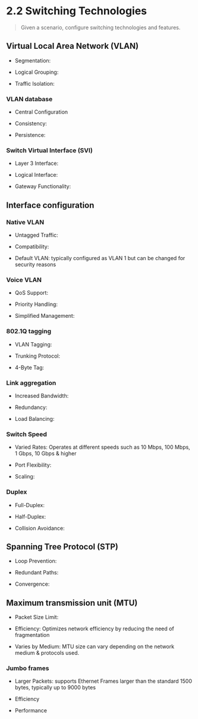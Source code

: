 # 2.2 Switching Technologies

> Given a scenario, configure switching technologies and features.

## Virtual Local Area Network (VLAN)

- Segmentation:

- Logical Grouping:

- Traffic Isolation:

### VLAN database

- Central Configuration

- Consistency:

- Persistence:

### Switch Virtual Interface (SVI)

- Layer 3 Interface:

- Logical Interface:

- Gateway Functionality:

## Interface configuration

### Native VLAN

- Untagged Traffic:

- Compatibility:

- Default VLAN: typically configured as VLAN 1 but can be changed for security reasons

### Voice VLAN

- QoS Support:

- Priority Handling:

- Simplified Management:

### 802.1Q tagging

- VLAN Tagging:

- Trunking Protocol:

- 4-Byte Tag:

### Link aggregation

- Increased Bandwidth:

- Redundancy:

- Load Balancing:

### Switch Speed

- Varied Rates: Operates at different speeds such as 10 Mbps, 100 Mbps, 1 Gbps, 10 Gbps & higher

- Port Flexibility:

- Scaling:

### Duplex

- Full-Duplex:

- Half-Duplex:

- Collision Avoidance:

## Spanning Tree Protocol (STP)

- Loop Prevention:

- Redundant Paths:

- Convergence:

## Maximum transmission unit (MTU)

- Packet Size Limit:

- Efficiency: Optimizes network efficiency by reducing the need of fragmentation

- Varies by Medium: MTU size can vary depending on the network medium & protocols used.

### Jumbo frames

- Larger Packets: supports Ethernet Frames larger than the standard 1500 bytes, typically up to 9000 bytes

- Efficiency

- Performance
